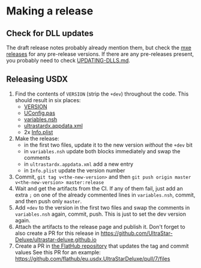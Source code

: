 # Making a release
## Check for DLL updates
The draft release notes probably already mention them, but check the [mxe releases](https://github.com/UltraStar-Deluxe/mxe/releases) for any pre-release versions.
If there are any pre-releases present, you probably need to check [UPDATING-DLLS.md](UPDATING-DLLS.md).

## Releasing USDX
1. Find the contents of `VERSION` (strip the `+dev`) throughout the code.
    This should result in six places:
    * [VERSION](VERSION)
    * [UConfig.pas](src/base/UConfig.pas)
    * [variables.nsh](installer/settings/variables.nsh)
    * [ultrastardx.appdata.xml](dists/ultrastardx.appdata.xml)
    * 2x [Info.plist](src/macosx/Info.plist)
2. Make the release:
    * in the first two files, update it to the new version _without_ the `+dev` bit
    * in `variables.nsh` update both blocks immediately and swap the comments
    * in `ultrastardx.appdata.xml` add a new entry
    * in `Info.plist` update the version number
3. Commit, `git tag v<the-new-version>` and then `git push origin master v<the-new-version> master:release`
4. Wait and get the artifacts from the CI.
    If any of them fail, just add an extra `;` on one of the already commented lines in `variables.nsh`, commit, and then push only `master`.
5. Add `+dev` to the version in the first two files and swap the comments in `variables.nsh` again, commit, push.
    This is just to set the dev version again.
6. Attach the artifacts to the release page and publish it.
    Don't forget to also create a PR for this release in
    https://github.com/UltraStar-Deluxe/ultrastar-deluxe.github.io
7. Create a PR in [the FlatHub repository](https://github.com/flathub/eu.usdx.UltraStarDeluxe) that updates the tag and commit values
    See this PR for an example: https://github.com/flathub/eu.usdx.UltraStarDeluxe/pull/7/files
